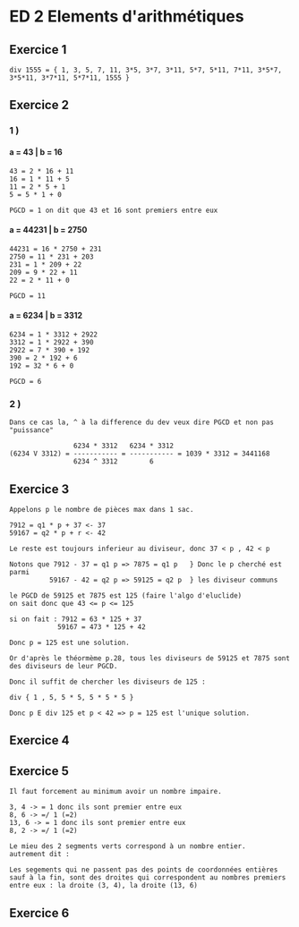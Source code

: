 # ED 2 Elements d'arithmétiques

## Exercice 1


```
div 1555 = { 1, 3, 5, 7, 11, 3*5, 3*7, 3*11, 5*7, 5*11, 7*11, 3*5*7, 3*5*11, 3*7*11, 5*7*11, 1555 }
```

## Exercice 2

### 1 )

#### a = 43 | b = 16

```
43 = 2 * 16 + 11
16 = 1 * 11 + 5
11 = 2 * 5 + 1
5 = 5 * 1 + 0

PGCD = 1 on dit que 43 et 16 sont premiers entre eux
```

#### a = 44231 | b = 2750

```
44231 = 16 * 2750 + 231
2750 = 11 * 231 + 203
231 = 1 * 209 + 22
209 = 9 * 22 + 11
22 = 2 * 11 + 0

PGCD = 11
```

#### a = 6234 | b = 3312

```
6234 = 1 * 3312 + 2922
3312 = 1 * 2922 + 390
2922 = 7 * 390 + 192
390 = 2 * 192 + 6
192 = 32 * 6 + 0

PGCD = 6
```

### 2 )

`Dans ce cas la, ^ à la difference du dev veux dire PGCD et non pas "puissance"`

```
                6234 * 3312   6234 * 3312 
(6234 V 3312) = ----------- = ----------- = 1039 * 3312 = 3441168
                6234 ^ 3312        6               
```

## Exercice 3 

```
Appelons p le nombre de pièces max dans 1 sac.

7912 = q1 * p + 37 <- 37
59167 = q2 * p + r <- 42

Le reste est toujours inferieur au diviseur, donc 37 < p , 42 < p

Notons que 7912 - 37 = q1 p => 7875 = q1 p   } Donc le p cherché est parmi
          59167 - 42 = q2 p => 59125 = q2 p  } les diviseur communs 

le PGCD de 59125 et 7875 est 125 (faire l'algo d'eluclide)
on sait donc que 43 <= p <= 125

si on fait : 7912 = 63 * 125 + 37   
            59167 = 473 * 125 + 42

Donc p = 125 est une solution.

Or d'après le théormème p.28, tous les diviseurs de 59125 et 7875 sont des diviseurs de leur PGCD.

Donc il suffit de chercher les diviseurs de 125 :

div { 1 , 5, 5 * 5, 5 * 5 * 5 }

Donc p E div 125 et p < 42 => p = 125 est l'unique solution.

```

## Exercice 4



## Exercice 5

```
Il faut forcement au minimum avoir un nombre impaire.

3, 4 -> = 1 donc ils sont premier entre eux
8, 6 -> =/ 1 (=2)
13, 6 -> = 1 donc ils sont premier entre eux
8, 2 -> =/ 1 (=2)

Le mieu des 2 segments verts correspond à un nombre entier.
autrement dit :

Les segements qui ne passent pas des points de coordonnées entières sauf à la fin, sont des droites qui correspondent au nombres premiers entre eux : la droite (3, 4), la droite (13, 6)
```

## Exercice 6
